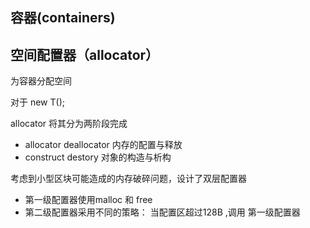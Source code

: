 ## 容器(containers)

## 空间配置器（allocator）

为容器分配空间

对于  new T();

allocator 将其分为两阶段完成

- allocator deallocator  内存的配置与释放
- construct  destory  对象的构造与析构

考虑到小型区块可能造成的内存破碎问题，设计了双层配置器

* 第一级配置器使用malloc 和 free
* 第二级配置器采用不同的策略： 当配置区超过128B ,调用 第一级配置器





